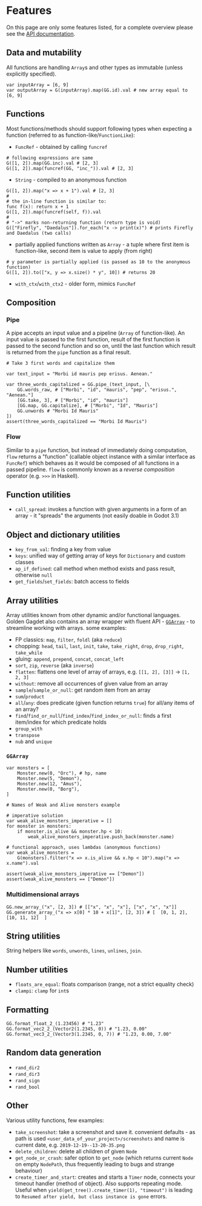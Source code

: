 # Features

On this page are only some features listed, for a complete overview please see the [API documentation](/api/index).

## Data and mutability

All functions are handling `Array`s and other types as immutable (unless explicitly specified).

```gdscript
var inputArray = [6, 9]
var outputArray = G(inputArray).map(GG.id).val # new array equal to [6, 9]
```

## Functions

Most functions/methods should support following types when expecting a function (referred to as function-like/`FunctionLike`):
* `FuncRef` - obtained by calling `funcref`
```gdscript
# following expressions are same
G([1, 2]).map(GG.inc).val # [2, 3]
G([1, 2]).map(funcref(GG, "inc_")).val # [2, 3]
```
* `String` - compiled to an anonymous function
```gdscript
G([1, 2]).map("x => x + 1").val # [2, 3]
#
# the in-line function is similar to:
func f(x): return x + 1
G([1, 2]).map(funcref(self, f)).val
#
# "->" marks non-returning function (return type is void)
G(["Firefly", "Daedalus"]).for_each("x -> print(x)") # prints Firefly and Daedalus (two calls)
```
* partially applied functions written as `Array` - a tuple where first item is function-like, second item is value to apply (from right)
```gdscript
# y parameter is partially applied (is passed as 10 to the anonymous function)
G([1, 2]).to(["x, y => x.size() * y", 10]) # returns 20
```
* `with_ctx`/`with_ctx2` - older form, mimics `FuncRef`

## Composition

### Pipe
A pipe accepts an input value and a pipeline (`Array` of function-like). An input value is passed to the first function, result of the first function is passed to the second function and so on, until the last function which result is returned from the `pipe` function as a final result.

```gdscript
# Take 3 first words and capitalize them

var text_input = "Morbi id mauris pep erisus. Aenean."

var three_words_capitalized = GG.pipe_(text_input, [\
    GG.words_raw, # ["Morbi", "id", "mauris", "pep", "erisus.", "Aenean."]
    [GG.take, 3], # ["Morbi", "id", "mauris"]
    [GG.map, GG.capitalize], # ["Morbi", "Id", "Mauris"]
    GG.unwords # "Morbi Id Mauris"
])
assert(three_words_capitalized == "Morbi Id Mauris")
```

### Flow
Similar to a `pipe` function, but instead of immediately doing computation, `flow` returns a "function" (callable object instance with a similar interface as `FuncRef`) which behaves as it would be composed of all functions in a passed pipeline. `flow` is commonly known as a *reverse composition* operator (e.g. `>>>` in Haskell).

## Function utilities

* `call_spread`: invokes a function with given arguments in a form of an array - it "spreads" the arguments (not easily doable in Godot 3.1)

## Object and dictionary utilities

* `key_from_val`: finding a key from value
* `keys`: unified way of getting array of keys for `Dictionary` and custom classes
* `ap_if_defined`: call method when method exists and pass result, otherwise `null`
* `get_fields`/`set_fields`: batch access to fields

## Array utilities

Array utilities known from other dynamic and/or functional languages. Golden Gagdet also contains an array wrapper with fluent API - [`GGArray`](#ggarray) - to streamline working with arrays. some examples:
* FP classics: `map`, `filter`, `foldl` (aka `reduce`)
* chopping: `head`, `tail`, `last`, `init`, `take`, `take_right`, `drop`, `drop_right`, `take_while`
* gluing: `append`, `prepend`, `concat`, `concat_left`
* `sort`, `zip`, `reverse` (aka `inverse`)
* `flatten`: flattens one level of array of arrays, e.g. `[[1, 2], [3]]` -> `[1, 2, 3]`
* `without`: remove all occurrences of given value from an array
* `sample`/`sample_or_null`: get random item from an array
* `sum`/`product`
* `all`/`any`: does predicate (given function returns `true`) for all/any items of an array?
* `find`/`find_or_null`/`find_index`/`find_index_or_null`: finds a first item/index for which predicate holds
* `group_with`
* `transpose`
* `nub` and `unique`

### `GGArray`

```gdscript
var monsters = [
    Monster.new(0, "Orc"), # hp, name
    Monster.new(5, "Demon"),
    Monster.new(12, "Amus"),
    Monster.new(0, "Borg"),
]

# Names of Weak and Alive monsters example

# imperative solution
var weak_alive_monsters_imperative = []
for monster in monsters:
    if monster.is_alive && monster.hp < 10:
        weak_alive_monsters_imperative.push_back(monster.name)

# functional approach, uses lambdas (anonymous functions)
var weak_alive_monsters =
    G(monsters).filter("x => x.is_alive && x.hp < 10").map("x => x.name").val

assert(weak_alive_monsters_imperative == ["Demon"])
assert(weak_alive_monsters == ["Demon"])
```

### Multidimensional arrays

```gdscript
GG.new_array_("x", [2, 3]) # [["x", "x", "x"], ["x", "x", "x"]]
GG.generate_array_("x => x[0] * 10 + x[1]", [2, 3]) # [  [0, 1, 2], [10, 11, 12]  ]
```

## String utilities

String helpers like `words`, `unwords`, `lines`, `unlines`, `join`.

## Number utilities
* `floats_are_equal`: floats comparison (range, not a strict equality check)
* `clampi`: `clamp` for `int`s

## Formatting

```gdscript
GG.format_float_2_(1.23456) # "1.23"
GG.format_vec2_2_(Vector2(1.2345, 0)) # "1.23, 0.00"
GG.format_vec3_2_(Vector3(1.2345, 0, 7)) # "1.23, 0.00, 7.00"
```

## Random data generation
* `rand_dir2`
* `rand_dir3`
* `rand_sign`
* `rand_bool`

## Other
Various utility functions, few examples:
* `take_screenshot`: take a screenshot and save it. convenient defaults - as path is used `<user_data_of_your_project>/screenshots` and name is current date, e.g. `2019-12-19--13-20-35.png`
* `delete_children`: delete all children of given `Node`
* `get_node_or_crash`: safer option to `get_node` (which returns current `Node` on empty `NodePath`, thus frequently leading to bugs and strange behaviour)
* `create_timer_and_start`: creates and starts a `Timer` node, connects your timeout handler (method of object). Also supports repeating mode. Useful when `yield(get_tree().create_timer(1), "timeout")` is leading to `Resumed after yield, but class instance is gone` errors.
